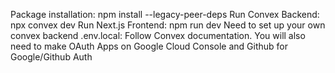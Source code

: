 Package installation: npm install --legacy-peer-deps 
Run Convex Backend: npx convex dev
Run Next.js Frontend: npm run dev
Need to set up your own convex backend .env.local: Follow Convex documentation.
You will also need to make OAuth Apps on Google Cloud Console and Github for Google/Github Auth
